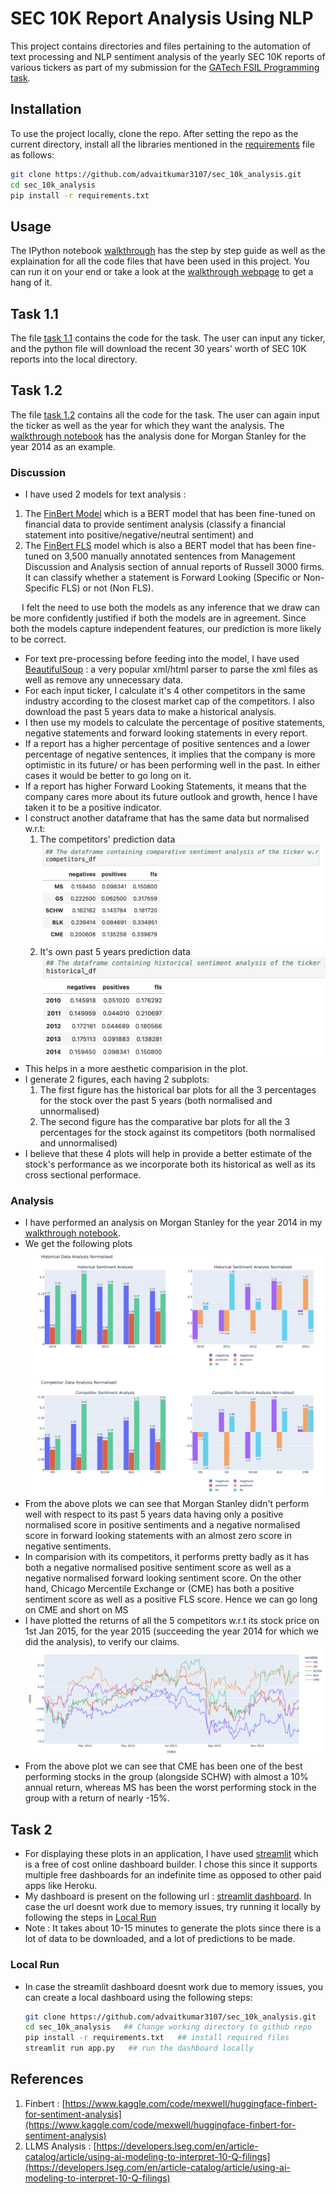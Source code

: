 # SEC 10K Report Analysis Using NLP
This project contains directories and files pertaining to the automation of text processing and NLP sentiment analysis of the yearly SEC 10K reports of various tickers as part of my submission for the [GATech FSIL Programming task](FinTech_Lab_Summer_2024_Programming_Task.pdf).

## Installation
To use the project locally, clone the repo. After setting the repo as the current directory, install all the libraries mentioned in the [requirements](requirements.txt) file as follows:

```bash
git clone https://github.com/advaitkumar3107/sec_10k_analysis.git
cd sec_10k_analysis
pip install -r requirements.txt
```

## Usage
The IPython notebook [walkthrough](walkthrough.ipynb) has the step by step guide as well as the explaination for all the code files that have been used in this project. You can run it on your end or take a look at the [walkthrough webpage](walkthrough.html) to get a hang of it.

## Task 1.1
The file [task 1.1](task1_1.py) contains the code for the task. The user can input any ticker, and the python file will download the recent 30 years' worth of SEC 10K reports into the local directory.

## Task 1.2
The file [task 1.2](task_1_2.py) contains all the code for the task. The user can again input the ticker as well as the year for which they want the analysis. The [walkthrough notebook](walkthrough.ipynb) has the analysis done for Morgan Stanley for the year 2014 as an example.
### Discussion
* I have used 2 models for text analysis : 
1) The [FinBert Model](https://huggingface.co/ProsusAI/finbert) which is a BERT model that has been fine-tuned on financial data to provide sentiment analysis (classify a financial statement into positive/negative/neutral sentiment) and
2) The [FinBert FLS](https://huggingface.co/FinanceInc/finbert_fls) model which is also a BERT model that has been fine-tuned on 3,500 manually annotated sentences from Management Discussion and Analysis section of annual reports of Russell 3000 firms. It can classify whether a statement is Forward Looking (Specific or Non-Specific FLS) or not (Non FLS).

&emsp; I felt the need to use both the models as any inference that we draw can be more confidently justified if both the models are in agreement. Since both the models capture independent features, our prediction is more likely to be correct.

* For text pre-processing before feeding into the model, I have used [BeautifulSoup](https://beautiful-soup-4.readthedocs.io/en/latest/) : a very popular xml/html parser to parse the xml files as well as remove any unnecessary data.
* For each input ticker, I calculate it's 4 other competitors in the same industry according to the closest market cap of the competitors. I also download the past 5 years data to make a historical analysis.
* I then use my models to calculate the percentage of positive statements, negative statements and forward looking statements in every report.
* If a report has a higher percentage of positive sentences and a lower percentage of negative sentences, it implies that the company is more optimistic in its future/ or has been performing well in the past. In either cases it would be better to go long on it.
* If a report has higher Forward Looking Statements, it means that the company cares more about its future outlook and growth, hence I have taken it to be a positive indicator.
* I construct another dataframe that has the same data but normalised w.r.t:
  1) The competitors' prediction data ![competitors data](images/competitors.png)
  2) It's own past 5 years prediction data ![historical data](images/historical.png)
* This helps in a more aesthetic comparision in the plot.
* I generate 2 figures, each having 2 subplots:
  1) The first figure has the historical bar plots for all the 3 percentages for the stock over the past 5 years (both normalised and unnormalised)
  2) The second figure has the comparative bar plots for all the 3 percentages for the stock against its competitors (both normalised and unnormalised)
* I believe that these 4 plots will help in provide a better estimate of the stock's performance as we incorporate both its historical as well as its cross sectional performace.
### Analysis
* I have performed an analysis on Morgan Stanley for the year 2014 in my [walkthrough notebook](walkthrough.ipynb).
* We get the following plots ![plots](images/plots.png)
* From the above plots we can see that Morgan Stanley didn't perform well with respect to its past 5 years data having only a positive normalised score in positive sentiments and a negative normalised score in forward looking statements with an almost zero score in negative sentiments.
* In comparision with its competitors, it performs pretty badly as it has both a negative normalised positive sentiment score as well as a negative normalised forward looking sentiment score. On the other hand, Chicago Mercentile Exchange or (CME) has both a positive sentiment score as well as a positive FLS score. Hence we can go long on CME and short on MS
* I have plotted the returns of all the 5 competitors w.r.t its stock price on 1st Jan 2015, for the year 2015 (succeeding the year 2014 for which we did the analysis), to verify our claims. ![prices](images/stock_prices.png)
* From the above plot we can see that CME has been one of the best performing stocks in the group (alongside SCHW) with almost a 10% annual return, whereas MS has been the worst performing stock in the group with a return of nearly -15%.

## Task 2
* For displaying these plots in an application, I have used [streamlit](https://share.streamlit.io/) which is a free of cost online dashboard builder. I chose this since it supports multiple free dashboards for an indefinite time as opposed to other paid apps like Heroku. 
* My dashboard is present on the following url : [streamlit dashboard](https://sec10kanalysis.streamlit.app/). In case the url doesnt work due to memory issues, try running it locally by following the steps in [Local Run](https://github.com/advaitkumar3107/sec_10k_analysis/edit/main/README.md#local-run)
* Note : It takes about 10-15 minutes to generate the plots since there is a lot of data to be downloaded, and a lot of predictions to be made. 

### Local Run
* In case the streamlit dashboard doesnt work due to memory issues, you can create a local dashboard using the following steps:
  ```bash
  git clone https://github.com/advaitkumar3107/sec_10k_analysis.git
  cd sec_10k_analysis   ## Change working directory to github repo
  pip install -r requirements.txt   ## install required files
  streamlit run app.py   ## run the dashboard locally
  ```
## References
1) Finbert : [https://www.kaggle.com/code/mexwell/huggingface-finbert-for-sentiment-analysis](https://www.kaggle.com/code/mexwell/huggingface-finbert-for-sentiment-analysis)
2) LLMS Analysis : [https://developers.lseg.com/en/article-catalog/article/using-ai-modeling-to-interpret-10-Q-filings](https://developers.lseg.com/en/article-catalog/article/using-ai-modeling-to-interpret-10-Q-filings)
